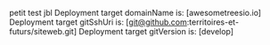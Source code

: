 petit test jbl
   Deployment target domainName is: [awesometreesio.io]
   Deployment target gitSshUri is: [git@github.com:territoires-et-futurs/siteweb.git]
   Deployment target gitVersion is: [develop]
